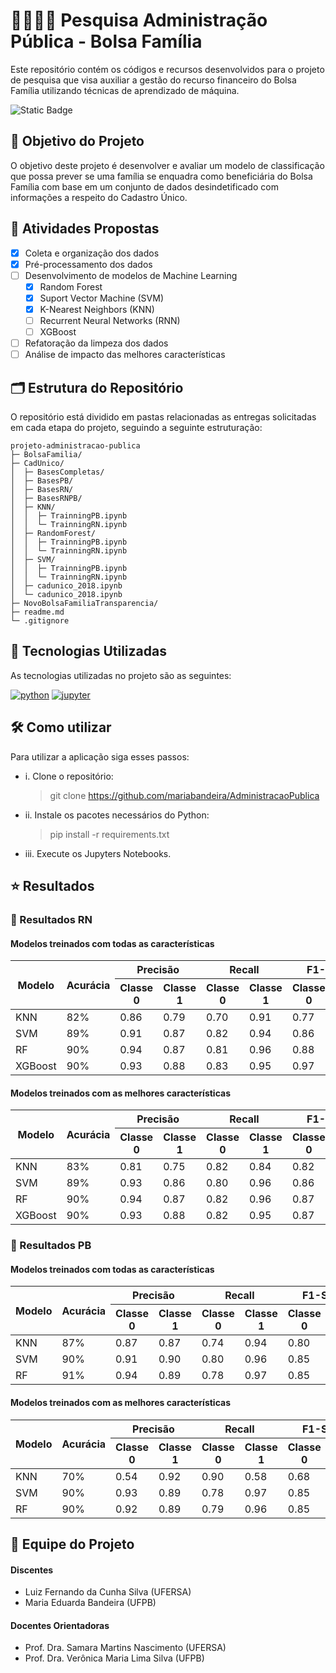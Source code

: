 # 👨‍👩‍👧‍👦 Pesquisa Administração Pública - Bolsa Família

Este repositório contém os códigos e recursos desenvolvidos para o projeto de pesquisa que visa auxiliar a gestão do recurso financeiro do Bolsa Família utilizando técnicas de aprendizado de máquina.

![Static Badge](https://img.shields.io/badge/Status-Em_Desenvolvimento-blue)

## 🎯 Objetivo do Projeto

O objetivo deste projeto é desenvolver e avaliar um modelo de classificação que possa prever se uma família se enquadra como beneficiária do Bolsa Família com base em um conjunto de dados desindetificado com informações a respeito do Cadastro Único.

## 📝 Atividades Propostas

- [x] Coleta e organização dos dados
- [x] Pré-processamento dos dados
- [ ] Desenvolvimento de modelos de Machine Learning
  - [x] Random Forest
  - [x] Suport Vector Machine (SVM)
  - [x] K-Nearest Neighbors (KNN)
  - [ ] Recurrent Neural Networks (RNN)
  - [ ] XGBoost
- [ ] Refatoração da limpeza dos dados
- [ ] Análise de impacto das melhores características

## 🗂️ Estrutura do Repositório

O repositório está dividido em pastas relacionadas as entregas solicitadas em cada etapa do projeto, seguindo a seguinte estruturação:

```
projeto-administracao-publica
├─ BolsaFamilia/
├─ CadUnico/
│  ├─ BasesCompletas/
│  ├─ BasesPB/
│  ├─ BasesRN/
│  ├─ BasesRNPB/
│  ├─ KNN/
│  │  ├─ TrainningPB.ipynb
│  │  └─ TrainningRN.ipynb
│  ├─ RandomForest/
│  │  ├─ TrainningPB.ipynb
│  │  └─ TrainningRN.ipynb
│  ├─ SVM/
│  │  ├─ TrainningPB.ipynb
│  │  └─ TrainningRN.ipynb
│  ├─ cadunico_2018.ipynb
│  └─ cadunico_2018.ipynb
├─ NovoBolsaFamiliaTransparencia/
├─ readme.md
└─ .gitignore
```

## 🚀 Tecnologias Utilizadas

As tecnologias utilizadas no projeto são as seguintes:

[![python](https://img.shields.io/badge/Python-3.9-3776AB.svg?style=flat&logo=python&logoColor=white)](https://www.python.org)
[![jupyter](https://img.shields.io/badge/Jupyter-Lab-F37626.svg?style=flat&logo=Jupyter)](https://jupyterlab.readthedocs.io/en/stable)

## 🛠️ Como utilizar

Para utilizar a aplicação siga esses passos:

- i. Clone o repositório:

  > git clone https://github.com/mariabandeira/AdministracaoPublica

- ii. Instale os pacotes necessários do Python:

  > pip install -r requirements.txt

- iii. Execute os Jupyters Notebooks.

## ⭐ Resultados

### 🐘 Resultados RN

#### Modelos treinados com todas as características

<table>
        <thead>
            <tr>
                <th rowspan="2">Modelo</th>
                <th rowspan="2">Acurácia</th>
                <th colspan="2">Precisão</th>
                <th colspan="2">Recall</th>
                <th colspan="2">F1-Score</th>
            </tr>
            <tr>
                <th>Classe 0</th>
                <th>Classe 1</th>
                <th>Classe 0</th>
                <th>Classe 1</th>
                <th>Classe 0</th>
                <th>Classe 1</th>
            </tr>
        </thead>
        <tbody>
            <tr>
                <td>KNN</td>
                <td>82%</td>
                <td>0.86</td>
                <td>0.79</td>
                <td>0.70</td>
                <td>0.91</td>
                <td>0.77</td>
                <td>0.84</td>
            </tr>
            <tr>
                <td>SVM</td>
                <td>89%</td>
                <td>0.91</td>
                <td>0.87</td>
                <td>0.82</td>
                <td>0.94</td>
                <td>0.86</td>
                <td>0.90</td>
            </tr>
            <tr>
                <td>RF</td>
                <td>90%</td>
                <td>0.94</td>
                <td>0.87</td>
                <td>0.81</td>
                <td>0.96</td>
                <td>0.88</td>
                <td>0.91</td>
            </tr>
            <tr>
                <td>XGBoost</td>
                <td>90%</td>
                <td>0.93</td>
                <td>0.88</td>
                <td>0.83</td>
                <td>0.95</td>
                <td>0.97</td>
                <td>0.91</td>
            </tr>
        </tbody>
</table>

#### Modelos treinados com as melhores características

<table>
        <thead>
            <tr>
                <th rowspan="2">Modelo</th>
                <th rowspan="2">Acurácia</th>
                <th colspan="2">Precisão</th>
                <th colspan="2">Recall</th>
                <th colspan="2">F1-Score</th>
            </tr>
            <tr>
                <th>Classe 0</th>
                <th>Classe 1</th>
                <th>Classe 0</th>
                <th>Classe 1</th>
                <th>Classe 0</th>
                <th>Classe 1</th>
            </tr>
        </thead>
        <tbody>
            <tr>
                <td>KNN</td>
                <td>83%</td>
                <td>0.81</td>
                <td>0.75</td>
                <td>0.82</td>
                <td>0.84</td>
                <td>0.82</td>
                <td>0.85</td>
            </tr>
            <tr>
                <td>SVM</td>
                <td>89%</td>
                <td>0.93</td>
                <td>0.86</td>
                <td>0.80</td>
                <td>0.96</td>
                <td>0.86</td>
                <td>0.91</td>
            </tr>
            <tr>
                <td>RF</td>
                <td>90%</td>
                <td>0.94</td>
                <td>0.87</td>
                <td>0.82</td>
                <td>0.96</td>
                <td>0.87</td>
                <td>0.91</td>
            </tr>
            <tr>
                <td>XGBoost</td>
                <td>90%</td>
                <td>0.93</td>
                <td>0.88</td>
                <td>0.82</td>
                <td>0.95</td>
                <td>0.87</td>
                <td>0.91</td>
            </tr>
        </tbody>
</table>

### 🦈 Resultados PB

#### Modelos treinados com todas as características

<table>
        <thead>
            <tr>
                <th rowspan="2">Modelo</th>
                <th rowspan="2">Acurácia</th>
                <th colspan="2">Precisão</th>
                <th colspan="2">Recall</th>
                <th colspan="2">F1-Score</th>
            </tr>
            <tr>
                <th>Classe 0</th>
                <th>Classe 1</th>
                <th>Classe 0</th>
                <th>Classe 1</th>
                <th>Classe 0</th>
                <th>Classe 1</th>
            </tr>
        </thead>
        <tbody>
            <tr>
                <td>KNN</td>
                <td>87%</td>
                <td>0.87</td>
                <td>0.87</td>
                <td>0.74</td>
                <td>0.94</td>
                <td>0.80</td>
                <td>0.90</td>
            </tr>
            <tr>
                <td>SVM</td>
                <td>90%</td>
                <td>0.91</td>
                <td>0.90</td>
                <td>0.80</td>
                <td>0.96</td>
                <td>0.85</td>
                <td>0.93</td>
            </tr>
            <tr>
                <td>RF</td>
                <td>91%</td>
                <td>0.94</td>
                <td>0.89</td>
                <td>0.78</td>
                <td>0.97</td>
                <td>0.85</td>
                <td>0.93</td>
            </tr>
        </tbody>
</table>

#### Modelos treinados com as melhores características

<table>
        <thead>
            <tr>
                <th rowspan="2">Modelo</th>
                <th rowspan="2">Acurácia</th>
                <th colspan="2">Precisão</th>
                <th colspan="2">Recall</th>
                <th colspan="2">F1-Score</th>
            </tr>
            <tr>
                <th>Classe 0</th>
                <th>Classe 1</th>
                <th>Classe 0</th>
                <th>Classe 1</th>
                <th>Classe 0</th>
                <th>Classe 1</th>
            </tr>
        </thead>
        <tbody>
            <tr>
                <td>KNN</td>
                <td>70%</td>
                <td>0.54</td>
                <td>0.92</td>
                <td>0.90</td>
                <td>0.58</td>
                <td>0.68</td>
                <td>0.71</td>
            </tr>
            <tr>
                <td>SVM</td>
                <td>90%</td>
                <td>0.93</td>
                <td>0.89</td>
                <td>0.78</td>
                <td>0.97</td>
                <td>0.85</td>
                <td>0.93</td>
            </tr>
            <tr>
                <td>RF</td>
                <td>90%</td>
                <td>0.92</td>
                <td>0.89</td>
                <td>0.79</td>
                <td>0.96</td>
                <td>0.85</td>
                <td>0.93</td>
            </tr>
        </tbody>
</table>

## 👥 Equipe do Projeto

#### Discentes

- Luiz Fernando da Cunha Silva (UFERSA)
- Maria Eduarda Bandeira (UFPB)

#### Docentes Orientadoras

- Prof. Dra. Samara Martins Nascimento (UFERSA)
- Prof. Dra. Verônica Maria Lima Silva (UFPB)
